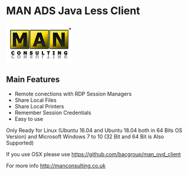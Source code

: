 # MAN ADS Java Less Client

![Man Consulting Logo](https://github.com/bacgroup/man_ovd_client/raw/develop/manconsultinglogo.png)

## Main Features

* Remote conections with RDP Session Managers
* Share Local Files
* Share Local Printers
* Remember Session Credentials
* Easy to use

Only Ready for Linux (Ubuntu 16.04 and Ubuntu 18.04 both in 64 Bits OS Version) and Microsoft Windows 7 to 10 (32 Bit and 64  Bit is Also Supported)

If you use OSX please use https://github.com/bacgroup/man_ovd_client

For more info http://manconsulting.co.uk
